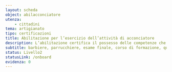 ```yaml
---
layout: scheda
object: abilacconciatore
utenza:
    - cittadini
tema: artigianato
tipo: certificazioni
title: Abilitazione per l’esercizio dell’attività di acconciatore
description: L’abilitazione certifica il possesso delle competenze che costituiscono lo standard professionale nazionale
subtitle: barbiere, parrucchiere, esame finale, corso di formazione, qualifica, attestato
status: Livello2
statusLink: /onboard
evidenza: 0
---
```


